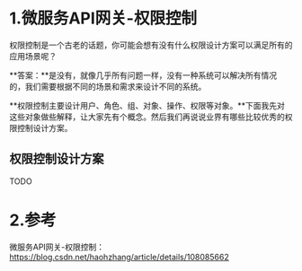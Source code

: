 # 1.微服务API网关-权限控制

权限控制是一个古老的话题，你可能会想有没有什么权限设计方案可以满足所有的应用场景呢？

**答案：**是没有，就像几乎所有问题一样，没有一种系统可以解决所有情况的，我们需要根据不同的场景和需求来设计不同的系统。

**权限控制主要设计用户、角色、组、对象、操作、权限等对象。**下面我先对这些对象做些解释，让大家先有个概念。然后我们再说说业界有哪些比较优秀的权限控制设计方案。

## 权限控制设计方案

TODO 



# 2.参考
微服务API网关-权限控制：https://blog.csdn.net/haohzhang/article/details/108085662